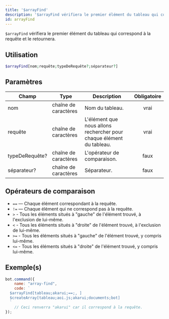 ```yaml
---
title: '$arrayFind'
description: '$arrayFind vérifiera le premier élément du tableau qui correspond à la requête et le retournera.'
id: arrayFind
---
```


`$arrayFind` vérifiera le premier élément du tableau qui correspond à la requête et le retournera.

## Utilisation

```php
$arrayFind[nom;requête;typeDeRequête?;séparateur?]
```

## Paramètres

| Champ          | Type                 | Description                                                          | Obligatoire |
| -------------- | -------------------- | -------------------------------------------------------------------- |:-----------:|
| nom            | chaîne de caractères | Nom du tableau.                                                      |    vrai     |
| requête        | chaîne de caractères | L'élément que nous allons rechercher pour chaque élément du tableau. |    vrai     |
| typeDeRequête? | chaîne de caractères | L'opérateur de comparaison.                                          |    faux     |
| séparateur?    | chaîne de caractères | Séparateur.                                                          |    faux     |

## Opérateurs de comparaison

* `==` — Chaque élément correspondant à la requête.
* `!=` — Chaque élément qui ne correspond pas à la requête.
* `>` - Tous les éléments situés à "gauche" de l'élément trouvé, à l'exclusion de lui-même.
* `<` - Tous les éléments situés à "droite" de l'élément trouvé, à l'exclusion de lui-même.
* `>=` - Tous les éléments situés à "gauche" de l'élément trouvé, y compris lui-même.
* `<=` - Tous les éléments situés à "droite" de l'élément trouvé, y compris lui-même.

## Exemple(s)

```javascript
bot.command({
    name: "array-find",
    code: `
  $arrayFind[tableau;akarui;==;, ]
  $createArray[tableau;aoi.js;akarui;documents;bot]
  `
    // Ceci renverra "akarui" car il correspond à la requête.
});
```